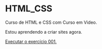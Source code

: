 # HTML_CSS
Curso de HTML e CSS com Curso em Video.

Estou aprendendo a criar sites agora.

<a href="https://maykon10.github.io/HTML_CSS/exervicio/ex001/index.html">Executar o exercício 001.</a>
